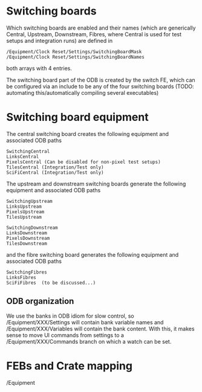 # Switching boards #

Which switching boards are enabled and their names (which are generically Central, Upstream, Downstream, Fibres, where Central is used for test setups and integration runs) are defined in

```
/Equipment/Clock Reset/Settings/SwitchingBoardMask
/Equipment/Clock Reset/Settings/SwitchingBoardNames

```
both arrays with 4 entries.

The switching board part of the ODB is created by the switch FE, which can be configured via an include to be any of the four switching boards (TODO: automating this/automatically compiling several executables)

# Switching board equipment #

The central switching board creates the following equipment and associated ODB paths

```
SwitchingCentral
LinksCentral
PixelsCentral (Can be disabled for non-pixel test setups)
TilesCentral (Integration/Test only)
SciFiCentral (Integration/Test only)

```

The upstream and downstream switching boards generate the following equipment and associated ODB paths

```
SwitchingUpstream
LinksUpstream
PixelsUpstream
TilesUpstream

```


```
SwitchingDownstream
LinksDownstream
PixelsDownstream
TilesDownstream

```
and the fibre switching board generates the following equipment and associated ODB paths


```
SwitchingFibres
LinksFibres
SciFiFibres  (to be discussed...)

```

## ODB organization ##

We use the banks in ODB idiom for slow control, so /Equipment/XXX/Settings will contain bank variable names and /Equipment/XXX/Variables will contain the bank content. With this, it makes sense to move UI commands from settings to a /Equipment/XXX/Commands branch on which a watch can be set.

# FEBs and Crate mapping #

/Equipment